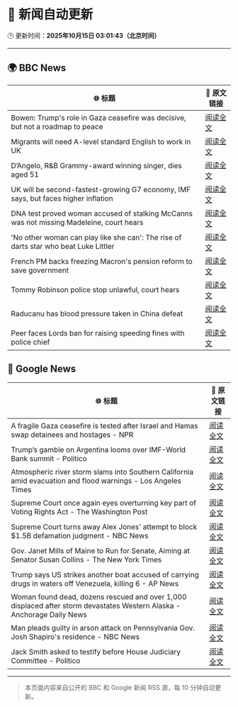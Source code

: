 # 🧠 新闻自动更新

🕒 更新时间：**2025年10月15日 03:01:43（北京时间）**

---

## 🌍 BBC News

| 🌐 标题 | 🔗 原文链接 |
|--------|-------------|
| Bowen: Trump's role in Gaza ceasefire was decisive, but not a roadmap to peace | [阅读全文](https://www.bbc.com/news/articles/ce86118q6ego?at_medium=RSS&at_campaign=rss) |
| Migrants will need A-level standard English to work in UK | [阅读全文](https://www.bbc.com/news/articles/c8679q0pe57o?at_medium=RSS&at_campaign=rss) |
| D’Angelo, R&B Grammy-award winning singer, dies aged 51 | [阅读全文](https://www.bbc.com/news/articles/cwynv40ly4vo?at_medium=RSS&at_campaign=rss) |
| UK will be second-fastest-growing G7 economy, IMF says, but faces higher inflation | [阅读全文](https://www.bbc.com/news/articles/cn092p27xn0o?at_medium=RSS&at_campaign=rss) |
| DNA test proved woman accused of stalking McCanns was not missing Madeleine, court hears | [阅读全文](https://www.bbc.com/news/articles/ckgk2g94ll0o?at_medium=RSS&at_campaign=rss) |
| 'No other woman can play like she can': The rise of darts star who beat Luke Littler | [阅读全文](https://www.bbc.com/sport/darts/articles/cy5qy49d04yo?at_medium=RSS&at_campaign=rss) |
| French PM backs freezing Macron's pension reform to save government | [阅读全文](https://www.bbc.com/news/articles/crkldd02xg8o?at_medium=RSS&at_campaign=rss) |
| Tommy Robinson police stop unlawful, court hears | [阅读全文](https://www.bbc.com/news/articles/c0rpwkp9xz2o?at_medium=RSS&at_campaign=rss) |
| Raducanu has blood pressure taken in China defeat | [阅读全文](https://www.bbc.com/sport/tennis/articles/cn51r5xpl2go?at_medium=RSS&at_campaign=rss) |
| Peer faces Lords ban for raising speeding fines with police chief | [阅读全文](https://www.bbc.com/news/articles/c5y4558r5gko?at_medium=RSS&at_campaign=rss) |

## 📰 Google News

| 🌐 标题 | 🔗 原文链接 |
|--------|-------------|
| A fragile Gaza ceasefire is tested after Israel and Hamas swap detainees and hostages - NPR | [阅读全文](https://news.google.com/rss/articles/CBMifEFVX3lxTE5KRVNkSDZVM2Y0dmZMNGpNcFdkMl8wcjlJMVdjZ1Jsa1hZeG5kS190VDhqV1RvZWQtSmpTSkNJU3BESXRGazhscTZfNzlETmNYTzNuYl9TMWp6cDF1eWYwTUhwN2x5OWxxQUdqTnNMTXRhaXBBRzdUcXdCV0U?oc=5) |
| Trump’s gamble on Argentina looms over IMF-World Bank summit - Politico | [阅读全文](https://news.google.com/rss/articles/CBMihwFBVV95cUxQMzRLZHZiMng2WS1HVU9Gc3hfMkFxUmJPbG5teU1jbmc3ckZSdlVGeVVZYjdNUTdnaGt4NncwRzQyaXM4U1ZnWUhES1NVVXRVUkttUktCSmhOR01MdVBNX2x1dnA2VklnampKRHhVVjhqSTVLbEhXYXg4TE1WbWx0VU1GWWFoNUE?oc=5) |
| Atmospheric river storm slams into Southern California amid evacuation and flood warnings - Los Angeles Times | [阅读全文](https://news.google.com/rss/articles/CBMivAFBVV95cUxORFM3ZFVnSUh2azMtRGJKWVppSGtuMF80Y09mWGE3Tjd5a3hNeExyejVJRXpHaFB1bmwydVF3bEpJX3FPVTdLeGRNNVNEa3dkSEdwSWNBSkZOcXM3dEloeU1NUEwwcnQxbzZOWDBvVHQ0MG9TZWVrc0NLaW9HMFgxeVNraW0teGRDMC15Ui1oMDcwMkRYaXpaWDJISzc1YTNEWHdINlVoLUgtZUxkT1prdlpyVDM0b2VPSTRwRQ?oc=5) |
| Supreme Court once again eyes overturning key part of Voting Rights Act - The Washington Post | [阅读全文](https://news.google.com/rss/articles/CBMimwFBVV95cUxOZDU5dzRnRzBsRVJETlJkUnA0UmpfWWV4UlFJWmVYVy02SVVET2tMZzJ4eHp0WGxTUGdzRk9CUVFQMk5TRjl0cUM5VXM3WF9kTGdfUEFPUzlNSGNiekhyS0JjbG5aSTFDRHZZN1FMSXlUcXhZdGEwWVZUcHBwTUM5LW9JNks2WTRrQUIxdkJPb0F4OVRjbmZmUUxDSQ?oc=5) |
| Supreme Court turns away Alex Jones' attempt to block $1.5B defamation judgment - NBC News | [阅读全文](https://news.google.com/rss/articles/CBMixwFBVV95cUxOZW9iaWpZbTlsTTQ1RFJOdExJRUZZOUV3QVFvQlFGblNZVXNQOTFOYmlJOFhWLVVXb2dqWFNYbERKOThBb01xcUx0VG5TLWxXLVhOX2l3Si0tbTVwS0ZIdHBEUEZFaVJRTjJPRGRwMXcyQWtYSTNjMmk5a2J6NU83RVhhS3JYNEtxeXpYSngwUVhUdkQ5eHFPNmkwSEtYRWJ3NzNDa0VRUy04QWU5eWtiaWhVZWZDR1hzUF9mRGdKYzM1MUtRaTk00gFWQVVfeXFMTlZXLXpiWTUtSFVYNms2dFctYmFnLUxscWxBcURHUzFnMUZ2RThfNjAyVnV1MVdDd1VOU0RJTTF1QzlJa0h1c2ZOQ1doZ2l6c1lJcEgza2c?oc=5) |
| Gov. Janet Mills of Maine to Run for Senate, Aiming at Senator Susan Collins - The New York Times | [阅读全文](https://news.google.com/rss/articles/CBMimwFBVV95cUxOcmNGU281Qm01dTlYdHdfRGxxYnpod3BBMXZaRmF2YzR2ZmpfRGRpd3UyVnVwb2tHcU1VU1FGT0RnRFlvNEpNRGhvMzdUa09SNzhraTBnS0x2Z0xwNExnbDdyOElmaDNvZGx2Wl94VHUwMkJZZTlEd2lYQzB6MTd3Um1scDlsZ3VGeXVFNmZuN0F1OTM1SEpvMGIxWQ?oc=5) |
| Trump says US strikes another boat accused of carrying drugs in waters off Venezuela, killing 6 - AP News | [阅读全文](https://news.google.com/rss/articles/CBMiowFBVV95cUxPWlpiSUxZaHB6ZDd1cWl1TG93WWpzU0plLUwwQUNUTW9JRzhGb2FrQ3hjdkFQN3ZYN0ZLWG9FTmpGeUtXeUdVeUFMZ3ZYRGhONWZmck93U25mbHpRNG5xWXBobUFQc1J3VmRSUW1WNzZNcWFYVjlCTEhQeGltdGNHN1hCVDFuWmZ5a0dRLW5PWFNFUVRCb1Z0aG80WFpxcHQ3cGsw?oc=5) |
| Woman found dead, dozens rescued and over 1,000 displaced after storm devastates Western Alaska - Anchorage Daily News | [阅读全文](https://news.google.com/rss/articles/CBMi3AFBVV95cUxQLVYxZXRuMFoxVnE5bnBWWHB2bjlzck1qcV8zVjJFT0RrYXlDRzNLMGZnZ0FnanBjaGpTa01MX0tuOGNzMjVzSXJURWVCY3dqTzVQZ2tXV0ZkMURNdjZ2VTJzVzFadVBteUVzY21nc2RLcHdrNjVHVlMwQjBFWWx3SjRDV0lMTm4yZy0yR0U4eXFuX3N1QTE1dDVWWlNfNHREVGJUakt2NDBHRnRTd2R4el9YM0UtUjE4R0c4dXB5Z3ZQRl9UVFRpRTZES19NLWNSYXlMSHhBdlY1eEJY?oc=5) |
| Man pleads guilty in arson attack on Pennsylvania Gov. Josh Shapiro's residence - NBC News | [阅读全文](https://news.google.com/rss/articles/CBMiswFBVV95cUxPYlV4dWc3cjJkN1Eza2gxM2FBRVdkZ2xCc3R0a0VwMy0zT21zSE1haGdEU05qTXpkT3hYczFaRkVmZTIzYkh0MlRiZDNJRzVxS1cwb0hEQ2lqMzcwUU5LYkpEZTkwOU1yS3p3bTVOaXA3aWNxM0tvekd2SkxIVVVJb1N2cnB4dFJHZjRKVnpkLU9PbHdOTklVY2ttX2JmNGkteEtBMTNUaEtwU0lBNkIzWndhONIBVkFVX3lxTFBYNURoak14UThiS2NUS1NEX1VLNk1tRzcyREF1bF9EalA4bGw3SUVZS0dHYlFUcVV4Y0pnV2s5YWNOQUdIdllOdFFXNk8xakJ4UDE2ZWdR?oc=5) |
| Jack Smith asked to testify before House Judiciary Committee - Politico | [阅读全文](https://news.google.com/rss/articles/CBMiogFBVV95cUxNbjNjanUwNHowdFM5SUF1ZjJvOTdnTlRVQ2VWRVluWXp3eE03LXlkdjdVUnUwOU5uVFFmOWl1STVTWVNQOVFHSGc5TXV4TEZiSWRsSDhRWTAzLUllbXZBMDNyVEVWVGl1eXMyU3JqSjVqSXd5dnRZVUZaQ2JvcXZ4bFA2eDBWZzVoWHB0cnRlQzRwN3dPSU1hR2ZDWHFGQW9WSnc?oc=5) |

---
> 本页面内容来自公开的 BBC 和 Google 新闻 RSS 源，每 10 分钟自动更新。